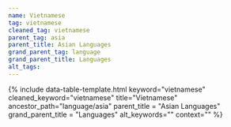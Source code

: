 ```yaml
---
name: Vietnamese
tag: vietnamese
cleaned_tag: vietnamese
parent_tag: asia
parent_title: Asian Languages
grand_parent_tag: language
grand_parent_title: Languages
alt_tags: 
---
```


{% include data-table-template.html 
  keyword="vietnamese" 
  cleaned_keyword="vietnamese" 
  title="Vietnamese"
  ancestor_path="language/asia" 
  parent_title = "Asian Languages"
  grand_parent_title = "Languages"
  alt_keywords=""
  context=""
%}


